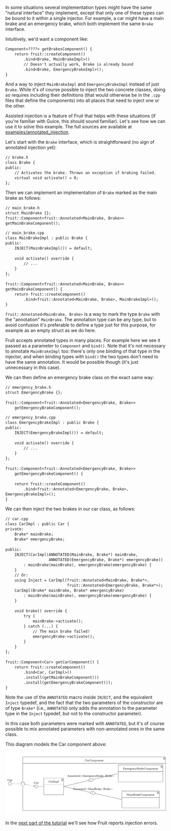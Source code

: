 In some situations several implementation types might have the same "natural interface" they implement, except that only one of these types can be bound to it within a single injector. For example, a car might have a main brake and an emergency brake, which both implement the same `Brake` interface.

Intuitively, we'd want a component like:

    Component<????> getBrakesComponent() {
        return fruit::createComponent()
            .bind<Brake, MainBrakeImpl>()
            // Doesn't actually work, Brake is already bound
            .bind<Brake, EmergencyBrakeImpl>();
    }

And a way to inject `MainBrakeImpl` and `EmergencyBrakeImpl` instead of just `Brake`. While it's of course possible to inject the two concrete classes, doing so requires including their definitions (that would otherwise be in the `.cpp` files that define the components) into all places that need to inject one or the other.

Assisted injection is a feature of Fruit that helps with these situations (if you're familiar with Guice, this should sound familiar). Let's see how we can use it to solve this example. The full sources are available at [examples/annotated_injection](https://github.com/google/fruit/tree/master/examples/annotated_injection).

Let's start with the `Brake` interface, which is straightforward (no sign of annotated injection yet):

    // brake.h
    class Brake {
    public:
        // Activates the brake. Throws an exception if braking failed.
        virtual void activate() = 0;
    };

Then we can implement an implementation of `Brake` marked as the main brake as follows:

    // main_brake.h
    struct MainBrake {};
    fruit::Component<fruit::Annotated<MainBrake, Brake>> getMainBrakeComponent();

<div/>

    // main_brake.cpp
    class MainBrakeImpl : public Brake {
    public:
        INJECT(MainBrakeImpl()) = default;
      
        void activate() override {
            // ...
        }
    };
    
    fruit::Component<fruit::Annotated<MainBrake, Brake>> getMainBrakeComponent() {
        return fruit::createComponent()
            .bind<fruit::Annotated<MainBrake, Brake>, MainBrakeImpl>();
    }

`fruit::Annotated<MainBrake, Brake>` is a way to mark the type `Brake` with the "annotation" `MainBrake`. The annotation type can be any type, but to avoid confusion it's preferable to define a type just for this purpose, for example as an empty struct as we do here.

Fruit accepts annotated types in many places. For example here we see it passed as a parameter to `Component` and `bind()`. Note that it's not necessary to annotate `MainBrakeImpl` too: there's only one binding of that type in the injector, and when binding types with `bind()` the two types don't need to have the same annotation. It would be possible though (it's just unnecessary in this case).

We can then define an emergency brake class on the exact same way:

    // emergency_brake.h
    struct EmergencyBrake {};
    
    fruit::Component<fruit::Annotated<EmergencyBrake, Brake>>
        getEmergencyBrakeComponent();

<div />

    // emergency_brake.cpp
    class EmergencyBrakeImpl : public Brake {
    public:
        INJECT(EmergencyBrakeImpl()) = default;
      
        void activate() override {
            // ...
        }
    };
    
    fruit::Component<fruit::Annotated<EmergencyBrake, Brake>>
        getEmergencyBrakeComponent() {
        
        return fruit::createComponent()
            .bind<fruit::Annotated<EmergencyBrake, Brake>, EmergencyBrakeImpl>();
    }

We can then inject the two brakes in our car class, as follows:

    // car.cpp
    class CarImpl : public Car {
    private:
        Brake* mainBrake;
        Brake* emergencyBrake;
      
    public:
        INJECT(CarImpl(ANNOTATED(MainBrake, Brake*) mainBrake,
                       ANNOTATED(EmergencyBrake, Brake*) emergencyBrake))
            : mainBrake(mainBrake), emergencyBrake(emergencyBrake) {
        }
        // Or:
        using Inject = CarImpl(fruit::Annotated<MainBrake, Brake*>,
                               fruit::Annotated<EmergencyBrake, Brake*>);
        CarImpl(Brake* mainBrake, Brake* emergencyBrake)
            : mainBrake(mainBrake), emergencyBrake(emergencyBrake) {
        }
      
        void brake() override {
            try {
                mainBrake->activate();
            } catch (...) {
                // The main brake failed!
                emergencyBrake->activate();
            }
        }
    };
    
    fruit::Component<Car> getCarComponent() {
        return fruit::createComponent()
            .bind<Car, CarImpl>()
            .install(getMainBrakeComponent())
            .install(getEmergencyBrakeComponent());
    }

Note the use of the `ANNOTATED` macro inside `INJECT`, and the equivalent `Inject` typedef, and the fact that the two parameters of the constructor are of type `Brake*` (i.e., `ANNOTATED` only adds the annotation to the parameter type in the `Inject` typedef, but not to the constructor parameter).

In this case both parameters were marked with `ANNOTATED`, but it's of course possible to mix annotated parameters with non-annotated ones in the same class.

This diagram models the Car component above:

<p align="center">
    <img src="car_component.png" />
</p>

In the [next part of the tutorial](https://github.com/google/fruit/wiki/tutorial:-errors) we'll see how Fruit reports injection errors.
